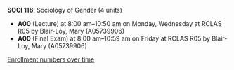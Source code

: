 **SOCI 118**: Sociology of Gender (4 units)

- **A00** (Lecture) at 8:00 am–10:50 am on Monday, Wednesday at RCLAS R05 by Blair-Loy, Mary (A05739906)
- **A00** (Final Exam) at 8:00 am–10:59 am on Friday at RCLAS R05 by Blair-Loy, Mary (A05739906)

[Enrollment numbers over time](./SOCI118.tsv)
